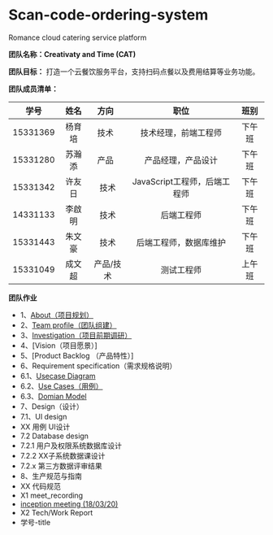 # Scan-code-ordering-system
Romance cloud catering service platform

**团队名称：Creativaty and Time (CAT)**

**团队目标：** 打造一个云餐饮服务平台，支持扫码点餐以及费用结算等业务功能。

**团队成员清单：**

|    学号    |  姓名  |  方向   |         职位          | 班别 |
| :------: | :--: | :---: | :-----------------: | :--------: |
| 15331369 | 杨育培  |  技术   |     技术经理，前端工程师     | 下午班 |
| 15331280 | 苏瀚添  |  产品   |      产品经理，产品设计      | 下午班 |
| 15331342 | 许友日  |  技术   | JavaScript工程师，后端工程师 | 下午班 |
| 14331133 | 李啟明  |  技术   |        后端工程师        | 下午班 |
| 15331443 | 朱文豪  |  技术   |     后端工程师，数据库维护     | 下午班 |
| 15331049 | 成文超  | 产品/技术 |        测试工程师        | 上午班 |

**团队作业**
* 1、[About（项目规划）](https://github.com/SAAD-CAT/Scan-code-ordering-system/blob/master/Documents/project%20planning.md)
* 2、[Team profile（团队组建）](https://github.com/SAAD-CAT/Scan-code-ordering-system/blob/master/Documents/task2_team_profile.md)
* 3、[Investigation（项目前期调研）](https://github.com/SAAD-CAT/Scan-code-ordering-system/blob/master/Documents/product-survey-report.md)
* 4、[Vision（项目愿景）]
* 5、[Product Backlog （产品特性）]
* 6、Requirement specification（需求规格说明）
 * 6.1、[Usecase Diagram](https://github.com/SAAD-CAT/Scan-code-ordering-system/blob/master/Documents/task6_usecase_diagram.md)
 * 6.2、[Use Cases（用例）](https://github.com/SAAD-CAT/Scan-code-ordering-system/blob/master/Documents/task6_usecase_diagram.md)
 * 6.3、[Domian Model](https://github.com/SAAD-CAT/Scan-code-ordering-system/blob/master/Documents/task6_domian_model.md)
* 7、Design（设计）
 * 7.1、UI design
  * XX 用例 UI设计
 * 7.2 Database design
  * 7.2.1 用户及权限系统数据库设计
  * 7.2.2 XX子系统数据课设计
  * 7.2.x 第三方数据评审结果
* 8、生产规范与指南
 * XX 代码规范
* X1 meet_recording
 * [inception meeting (18/03/20)](https://github.com/SAAD-CAT/Scan-code-ordering-system/blob/master/Documents/meeting-record.md)
* X2 Tech/Work Report
 * 学号-title
